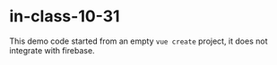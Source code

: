 # in-class-10-31

This demo code started from an empty `vue create` project, it does not integrate with firebase.
